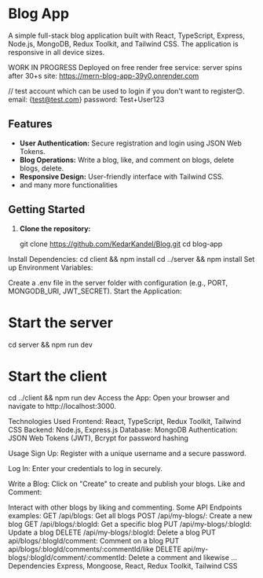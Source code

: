 # Blog App

A simple full-stack blog application built with React, TypeScript, Express, Node.js, MongoDB, Redux Toolkit, and Tailwind CSS. The application is responsive in all device sizes.

WORK IN PROGRESS
Deployed on free render free service: server spins after 30+s 
site: https://mern-blog-app-39y0.onrender.com

// test account which can be used to login if you don't want to register😊.
email: {test@test.com}
password: Test+User123


## Features
- **User Authentication:** Secure registration and login using JSON Web Tokens.
- **Blog Operations:** Write a blog, like, and comment on blogs, delete blogs, delete.
- **Responsive Design:** User-friendly interface with Tailwind CSS.
- and many more functionalities


## Getting Started

1. **Clone the repository:**

   git clone https://github.com/KedarKandel/Blog.git
   cd blog-app


Install Dependencies:
cd client && npm install
cd ../server && npm install
Set up Environment Variables:

Create a .env file in the server folder with configuration (e.g., PORT, MONGODB_URI, JWT_SECRET).
Start the Application:


# Start the server
cd server && npm run dev

# Start the client
cd ../client && npm run dev
Access the App:
Open your browser and navigate to http://localhost:3000.

Technologies Used
Frontend: React, TypeScript, Redux Toolkit, Tailwind CSS
Backend: Node.js, Express.js
Database: MongoDB
Authentication: JSON Web Tokens (JWT), Bcrypt for password hashing


Usage
Sign Up:
Register with a unique username and a secure password.

Log In:
Enter your credentials to log in securely.

Write a Blog:
Click on "Create" to create and publish your blogs.
Like and Comment:

Interact with other blogs by liking and commenting.
Some API Endpoints examples:
GET /api/blogs: Get all blogs
POST /api/my-blogs/: Create a new blog
GET /api/blogs/:blogId: Get a specific blog
PUT /api/my-blogs/:blogId: Update a blog
DELETE /api/my-blogs/:blogId: Delete a blog
PUT api/blogs/:blogId/comment: Comment on a blog
PUT api/blogs/:blogId/comments/:commentId/like
DELETE api/my-blogs/:blogId/comment/:commentId: Delete a comment 
and likewise
...
Dependencies
Express, Mongoose, React, Redux Toolkit, Tailwind CSS




